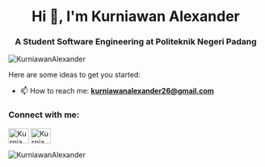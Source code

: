 <h1 align="center">Hi 👋, I'm Kurniawan Alexander</h1>
<h3 align="center">A Student Software Engineering at Politeknik Negeri Padang</h3>

<p align="left"> <img src="https://komarev.com/ghpvc/?username=KurniawanAlexander&label=Profile%20views&color=0e75b6&style=flat" alt="KurniawanAlexander" /> </p>




Here are some ideas to get you started:

<!-- - 🔭 I’m currently working on ...
- 🌱 I’m currently learning ...
- 👯 I’m looking to collaborate on ...
- 🤔 I’m looking for help with ...
- 💬 Ask me about ... -->
- 📫 How to reach me: **kurniawanalexander26@gmail.com**
<!-- - 😄 Pronouns: ...
- ⚡ Fun fact: ... -->

<h3 align="left">Connect with me:</h3>
<p align="left">
<a href="https://www.linkedin.com/in/kurniawanalexander/" target="blank"><img align="center" src="https://raw.githubusercontent.com/rahuldkjain/github-profile-readme-generator/master/src/images/icons/Social/linked-in-alt.svg" alt="KurniawanAlexander" height="30" width="40" /></a>
<a href="https://instagram.com/vlscvo" target="blank"><img align="center" src="https://raw.githubusercontent.com/rahuldkjain/github-profile-readme-generator/master/src/images/icons/Social/instagram.svg" alt="KurniawanAlexander" height="30" width="40" /></a>
<!-- <a href="https://www.youtube.com/@ranaufalmuha" target="blank"><img align="center" src="https://raw.githubusercontent.com/rahuldkjain/github-profile-readme-generator/master/src/images/icons/Social/youtube.svg" alt="ranaufalmuha" height="30" width="40" /></a> -->
</p>


<p><img align="center" src="https://github-readme-stats.vercel.app/api/top-langs?username=KurniawanAlexander&show_icons=true&locale=en&layout=compact" alt="KurniawanAlexander" /></p>

<!-- **KurniawanAlexander/KurniawanAlexander** is a ✨ _special_ ✨ repository because its `README.md` (this file) appears on your GitHub profile. -->